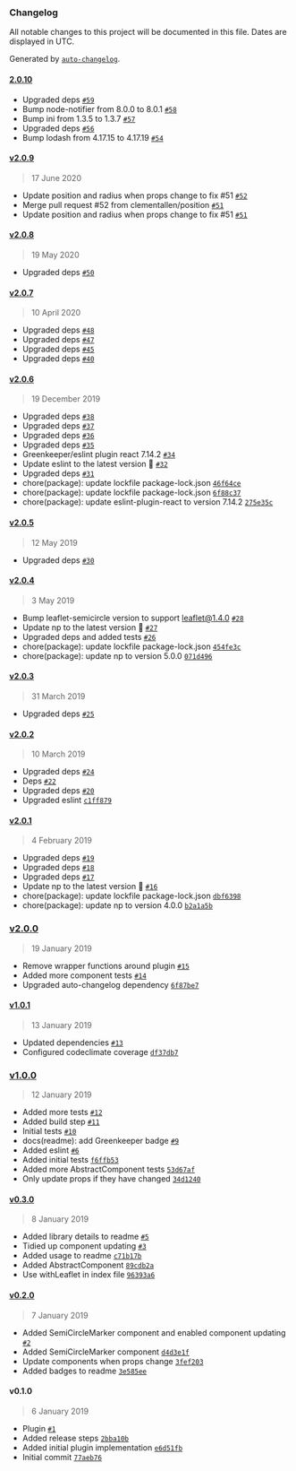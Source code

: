 ### Changelog

All notable changes to this project will be documented in this file. Dates are displayed in UTC.

Generated by [`auto-changelog`](https://github.com/CookPete/auto-changelog).

#### [2.0.10](https://github.com/clementallen/react-leaflet-semicircle/compare/v2.0.9...2.0.10)

- Upgraded deps [`#59`](https://github.com/clementallen/react-leaflet-semicircle/pull/59)
- Bump node-notifier from 8.0.0 to 8.0.1 [`#58`](https://github.com/clementallen/react-leaflet-semicircle/pull/58)
- Bump ini from 1.3.5 to 1.3.7 [`#57`](https://github.com/clementallen/react-leaflet-semicircle/pull/57)
- Upgraded deps [`#56`](https://github.com/clementallen/react-leaflet-semicircle/pull/56)
- Bump lodash from 4.17.15 to 4.17.19 [`#54`](https://github.com/clementallen/react-leaflet-semicircle/pull/54)

#### [v2.0.9](https://github.com/clementallen/react-leaflet-semicircle/compare/v2.0.8...v2.0.9)

> 17 June 2020

- Update position and radius when props change to fix #51 [`#52`](https://github.com/clementallen/react-leaflet-semicircle/pull/52)
- Merge pull request #52 from clementallen/position [`#51`](https://github.com/clementallen/react-leaflet-semicircle/issues/51)
- Update position and radius when props change to fix #51 [`#51`](https://github.com/clementallen/react-leaflet-semicircle/issues/51)

#### [v2.0.8](https://github.com/clementallen/react-leaflet-semicircle/compare/v2.0.7...v2.0.8)

> 19 May 2020

- Upgraded deps [`#50`](https://github.com/clementallen/react-leaflet-semicircle/pull/50)

#### [v2.0.7](https://github.com/clementallen/react-leaflet-semicircle/compare/v2.0.6...v2.0.7)

> 10 April 2020

- Upgraded deps [`#48`](https://github.com/clementallen/react-leaflet-semicircle/pull/48)
- Upgraded deps [`#47`](https://github.com/clementallen/react-leaflet-semicircle/pull/47)
- Upgraded deps [`#45`](https://github.com/clementallen/react-leaflet-semicircle/pull/45)
- Upgraded deps [`#40`](https://github.com/clementallen/react-leaflet-semicircle/pull/40)

#### [v2.0.6](https://github.com/clementallen/react-leaflet-semicircle/compare/v2.0.5...v2.0.6)

> 19 December 2019

- Upgraded deps [`#38`](https://github.com/clementallen/react-leaflet-semicircle/pull/38)
- Upgraded deps [`#37`](https://github.com/clementallen/react-leaflet-semicircle/pull/37)
- Upgraded deps [`#36`](https://github.com/clementallen/react-leaflet-semicircle/pull/36)
- Upgraded deps [`#35`](https://github.com/clementallen/react-leaflet-semicircle/pull/35)
- Greenkeeper/eslint plugin react 7.14.2 [`#34`](https://github.com/clementallen/react-leaflet-semicircle/pull/34)
- Update eslint to the latest version 🚀 [`#32`](https://github.com/clementallen/react-leaflet-semicircle/pull/32)
- Upgraded deps [`#31`](https://github.com/clementallen/react-leaflet-semicircle/pull/31)
- chore(package): update lockfile package-lock.json [`46f64ce`](https://github.com/clementallen/react-leaflet-semicircle/commit/46f64cec08e182c4626210ee367cd9e8b98ebd4e)
- chore(package): update lockfile package-lock.json [`6f88c37`](https://github.com/clementallen/react-leaflet-semicircle/commit/6f88c37f1ef7aa9ddb6d54d585835034882e3011)
- chore(package): update eslint-plugin-react to version 7.14.2 [`275e35c`](https://github.com/clementallen/react-leaflet-semicircle/commit/275e35c4fc424e061470708e6f72ee9b1a473bf4)

#### [v2.0.5](https://github.com/clementallen/react-leaflet-semicircle/compare/v2.0.4...v2.0.5)

> 12 May 2019

- Upgraded deps [`#30`](https://github.com/clementallen/react-leaflet-semicircle/pull/30)

#### [v2.0.4](https://github.com/clementallen/react-leaflet-semicircle/compare/v2.0.3...v2.0.4)

> 3 May 2019

- Bump leaflet-semicircle version to support leaflet@1.4.0 [`#28`](https://github.com/clementallen/react-leaflet-semicircle/pull/28)
- Update np to the latest version 🚀 [`#27`](https://github.com/clementallen/react-leaflet-semicircle/pull/27)
- Upgraded deps and added tests [`#26`](https://github.com/clementallen/react-leaflet-semicircle/pull/26)
- chore(package): update lockfile package-lock.json [`454fe3c`](https://github.com/clementallen/react-leaflet-semicircle/commit/454fe3cc4d38c23c240ba63fc02a721a06fd461b)
- chore(package): update np to version 5.0.0 [`071d496`](https://github.com/clementallen/react-leaflet-semicircle/commit/071d4961c00d632f88209e01c238e1d81084aa6c)

#### [v2.0.3](https://github.com/clementallen/react-leaflet-semicircle/compare/v2.0.2...v2.0.3)

> 31 March 2019

- Upgraded deps [`#25`](https://github.com/clementallen/react-leaflet-semicircle/pull/25)

#### [v2.0.2](https://github.com/clementallen/react-leaflet-semicircle/compare/v2.0.1...v2.0.2)

> 10 March 2019

- Upgraded deps [`#24`](https://github.com/clementallen/react-leaflet-semicircle/pull/24)
- Deps [`#22`](https://github.com/clementallen/react-leaflet-semicircle/pull/22)
- Upgraded deps [`#20`](https://github.com/clementallen/react-leaflet-semicircle/pull/20)
- Upgraded eslint [`c1ff879`](https://github.com/clementallen/react-leaflet-semicircle/commit/c1ff8794081003e19fbbc3829ff6f0b4db0b0940)

#### [v2.0.1](https://github.com/clementallen/react-leaflet-semicircle/compare/v2.0.0...v2.0.1)

> 4 February 2019

- Upgraded deps [`#19`](https://github.com/clementallen/react-leaflet-semicircle/pull/19)
- Upgraded deps [`#18`](https://github.com/clementallen/react-leaflet-semicircle/pull/18)
- Upgraded deps [`#17`](https://github.com/clementallen/react-leaflet-semicircle/pull/17)
- Update np to the latest version 🚀 [`#16`](https://github.com/clementallen/react-leaflet-semicircle/pull/16)
- chore(package): update lockfile package-lock.json [`dbf6398`](https://github.com/clementallen/react-leaflet-semicircle/commit/dbf63983b4924f95716fcfb048b300c81bf158fe)
- chore(package): update np to version 4.0.0 [`b2a1a5b`](https://github.com/clementallen/react-leaflet-semicircle/commit/b2a1a5b1d535cc4a2b92148976114e9b8b54651b)

### [v2.0.0](https://github.com/clementallen/react-leaflet-semicircle/compare/v1.0.1...v2.0.0)

> 19 January 2019

- Remove wrapper functions around plugin [`#15`](https://github.com/clementallen/react-leaflet-semicircle/pull/15)
- Added more component tests [`#14`](https://github.com/clementallen/react-leaflet-semicircle/pull/14)
- Upgraded auto-changelog dependency [`6f87be7`](https://github.com/clementallen/react-leaflet-semicircle/commit/6f87be7ea37f464422ed491dd4c5dd9cf3ff678d)

#### [v1.0.1](https://github.com/clementallen/react-leaflet-semicircle/compare/v1.0.0...v1.0.1)

> 13 January 2019

- Updated dependencies [`#13`](https://github.com/clementallen/react-leaflet-semicircle/pull/13)
- Configured codeclimate coverage [`df37db7`](https://github.com/clementallen/react-leaflet-semicircle/commit/df37db726c5f09fd642c827288d1e9dd3a872dba)

### [v1.0.0](https://github.com/clementallen/react-leaflet-semicircle/compare/v0.3.0...v1.0.0)

> 12 January 2019

- Added more tests [`#12`](https://github.com/clementallen/react-leaflet-semicircle/pull/12)
- Added build step [`#11`](https://github.com/clementallen/react-leaflet-semicircle/pull/11)
- Initial tests [`#10`](https://github.com/clementallen/react-leaflet-semicircle/pull/10)
- docs(readme): add Greenkeeper badge [`#9`](https://github.com/clementallen/react-leaflet-semicircle/pull/9)
- Added eslint [`#6`](https://github.com/clementallen/react-leaflet-semicircle/pull/6)
- Added initial tests [`f6ffb53`](https://github.com/clementallen/react-leaflet-semicircle/commit/f6ffb53a85e87de65f6070143e0c0fa469eecf90)
- Added more AbstractComponent tests [`53d67af`](https://github.com/clementallen/react-leaflet-semicircle/commit/53d67af011d41516f480d2f63600ebc73628098c)
- Only update props if they have changed [`34d1240`](https://github.com/clementallen/react-leaflet-semicircle/commit/34d1240989d5dfae688df178859346e9f295a82e)

#### [v0.3.0](https://github.com/clementallen/react-leaflet-semicircle/compare/v0.2.0...v0.3.0)

> 8 January 2019

- Added library details to readme [`#5`](https://github.com/clementallen/react-leaflet-semicircle/pull/5)
- Tidied up component updating [`#3`](https://github.com/clementallen/react-leaflet-semicircle/pull/3)
- Added usage to readme [`c71b17b`](https://github.com/clementallen/react-leaflet-semicircle/commit/c71b17b62e855845f71026c2313ac9860807952a)
- Added AbstractComponent [`89cdb2a`](https://github.com/clementallen/react-leaflet-semicircle/commit/89cdb2af7f5ee22a9ff9865b336c597328b767e8)
- Use withLeaflet in index file [`96393a6`](https://github.com/clementallen/react-leaflet-semicircle/commit/96393a60d841dbd6b4303408b9ef616e893e0e5d)

#### [v0.2.0](https://github.com/clementallen/react-leaflet-semicircle/compare/v0.1.0...v0.2.0)

> 7 January 2019

- Added SemiCircleMarker component and enabled component updating [`#2`](https://github.com/clementallen/react-leaflet-semicircle/pull/2)
- Added SemiCircleMarker component [`d4d3e1f`](https://github.com/clementallen/react-leaflet-semicircle/commit/d4d3e1f19cf135633a9160cbc04c07edd518d407)
- Update components when props change [`3fef203`](https://github.com/clementallen/react-leaflet-semicircle/commit/3fef203105875f4c46446afd7f3b442528ab1886)
- Added badges to readme [`3e585ee`](https://github.com/clementallen/react-leaflet-semicircle/commit/3e585ee4be65bcad60f925eda222e33d13d64893)

#### v0.1.0

> 6 January 2019

- Plugin [`#1`](https://github.com/clementallen/react-leaflet-semicircle/pull/1)
- Added release steps [`2bba10b`](https://github.com/clementallen/react-leaflet-semicircle/commit/2bba10b66c252c90084fafc61a29777a572e1d85)
- Added initial plugin implementation [`e6d51fb`](https://github.com/clementallen/react-leaflet-semicircle/commit/e6d51fbc2fc8f0503d8c4c2879d81aa6c54fc44e)
- Initial commit [`77aeb76`](https://github.com/clementallen/react-leaflet-semicircle/commit/77aeb767a95f0034b5d393ae30c98e2e1df04da1)
